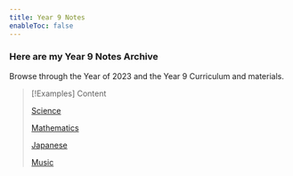 ```yaml
---
title: Year 9 Notes
enableToc: false
---
```


### Here are my Year 9 Notes Archive
Browse through the Year of 2023 and the Year 9 Curriculum and materials.

> [!Examples] Content
> 
> [Science](notes/year9/science-content.md)
> 
> [Mathematics](mathematics.md)
> 
> [Japanese](japanese.md)
> 
> [Music](music.md)




